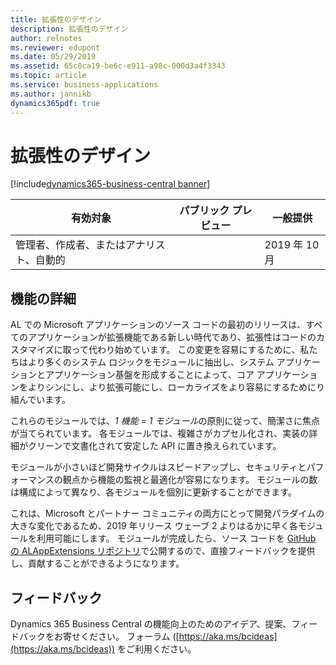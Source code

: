 ```yaml
---
title: 拡張性のデザイン
description: 拡張性のデザイン
author: relnotes
ms.reviewer: edupont
ms.date: 05/29/2019
ms.assetid: 65c8ca19-be6c-e911-a98c-000d3a4f3343
ms.topic: article
ms.service: business-applications
ms.author: jannikb
dynamics365pdf: true
---
```

# 拡張性のデザイン
[!include[dynamics365-business-central banner](../includes/dynamics365-business-central.md)]

| 有効対象    |  パブリック プレビュー | 一般提供 | 
| ---------- | ---------- |---------- |
|管理者、作成者、またはアナリスト、自動的|| 2019 年 10 月|






## 機能の詳細
<!--feature detail start -->
AL での Microsoft アプリケーションのソース コードの最初のリリースは、すべてのアプリケーションが拡張機能である新しい時代であり、拡張性はコードのカスタマイズに取って代わり始めています。 この変更を容易にするために、私たちはより多くのシステム ロジックをモジュールに抽出し、システム アプリケーションとアプリケーション基盤を形成することによって、コア アプリケーションをよりシンにし、より拡張可能にし、ローカライズをより容易にするためにり組んでいます。 

これらのモジュールでは、*1 機能 = 1 モジュール*の原則に従って、簡潔さに焦点が当てられています。 各モジュールでは、複雑さがカプセル化され、実装の詳細がクリーンで文書化されて安定した API に置き換えられています。  

モジュールが小さいほど開発サイクルはスピードアップし、セキュリティとパフォーマンスの観点から機能の監視と最適化が容易になります。 モジュールの数は構成によって異なり、各モジュールを個別に更新することができます。 

これは、Microsoft とパートナー コミュニティの両方にとって開発パラダイムの大きな変化であるため、2019 年リリース ウェーブ 2 よりはるかに早く各モジュールを利用可能にします。 モジュールが完成したら、ソース コードを [GitHub の ALAppExtensions リポジトリ](https://github.com/Microsoft/ALAppExtensions)で公開するので、直接フィードバックを提供し、貢献することができるようになります。  
<!--feature detail end -->

## フィードバック
Dynamics 365 Business Central の機能向上のためのアイデア、提案、フィードバックをお寄せください。 フォーラム ([https://aka.ms/bcideas](https://aka.ms/bcideas)) をご利用ください。



